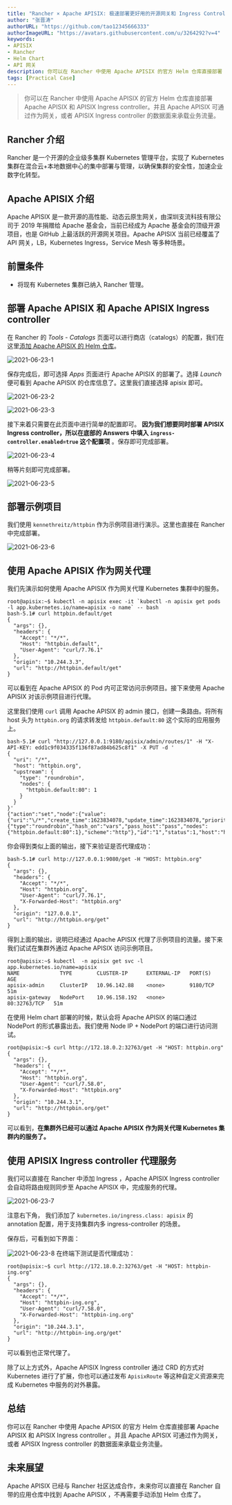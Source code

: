 ```yaml
---
title: "Rancher × Apache APISIX: 极速部署更好用的开源网关和 Ingress Controller"
author: "张晋涛"
authorURL: "https://github.com/tao12345666333"
authorImageURL: "https://avatars.githubusercontent.com/u/3264292?v=4"
keywords:
- APISIX
- Rancher
- Helm Chart
- API 网关
description: 你可以在 Rancher 中使用 Apache APISIX 的官方 Helm 仓库直接部署 Apache APISIX 和 APISIX Ingress controller。并且 Apache APISIX 可通过作为网关，或者 APISIX Ingress controller 的数据面来承载业务流量。
tags: [Practical Case]
---
```

> 你可以在 Rancher 中使用 Apache APISIX 的官方 Helm 仓库直接部署 Apache APISIX 和 APISIX Ingress controller。并且 Apache APISIX 可通过作为网关，或者 APISIX Ingress controller 的数据面来承载业务流量。

<!--truncate-->
## Rancher 介绍

Rancher 是一个开源的企业级多集群 Kubernetes 管理平台，实现了 Kubernetes 集群在混合云+本地数据中心的集中部署与管理，以确保集群的安全性，加速企业数字化转型。

## Apache APISIX 介绍

Apache APISIX 是一款开源的高性能、动态云原生网关，由深圳支流科技有限公司于 2019 年捐赠给 Apache 基金会，当前已经成为 Apache 基金会的顶级开源项目，也是 GitHub 上最活跃的开源网关项目。Apache APISIX 当前已经覆盖了 API 网关，LB，Kubernetes Ingress，Service Mesh 等多种场景。

## 前置条件

- 将现有 Kubernetes 集群已纳入 Rancher 管理。

## 部署 Apache APISIX 和 Apache APISIX Ingress controller

在 Rancher 的 *Tools - Catalogs* 页面可以进行商店（catalogs）的配置，我们在这里[添加 Apache APISIX 的 Helm 仓库](https://github.com/apache/apisix-helm-chart)。

![2021-06-23-1](/img/blog_img/2021-06-23-1.png)

保存完成后，即可选择 *Apps* 页面进行 Apache APISIX 的部署了。选择 *Launch* 便可看到 Apache APISIX 的仓库信息了。这里我们直接选择 apisix 即可。

![2021-06-23-2](/img/blog_img/2021-06-23-2.png)

![2021-06-23-3](/img/blog_img/2021-06-23-3.png)

接下来着只需要在此页面中进行简单的配置即可。 **因为我们想要同时部署 APISIX Ingress controller，所以在底部的 Answers 中填入 `ingress-controller.enabled=true` 这个配置项** 。保存即可完成部署。

![2021-06-23-4](/img/blog_img/2021-06-23-4.png)

稍等片刻即可完成部署。

![2021-06-23-5](/img/blog_img/2021-06-23-5.png)

## 部署示例项目

我们使用 `kennethreitz/httpbin` 作为示例项目进行演示。这里也直接在 Rancher 中完成部署。

![2021-06-23-6](/img/blog_img/2021-06-23-6.png)

## 使用 Apache APISIX 作为网关代理

我们先演示如何使用 Apache APISIX 作为网关代理 Kubernetes 集群中的服务。

```shell
root@apisix:~$ kubectl -n apisix exec -it `kubectl -n apisix get pods -l app.kubernetes.io/name=apisix -o name` -- bash
bash-5.1# curl httpbin.default/get
{
  "args": {},
  "headers": {
    "Accept": "*/*",
    "Host": "httpbin.default",
    "User-Agent": "curl/7.76.1"
  },
  "origin": "10.244.3.3",
  "url": "http://httpbin.default/get"
}
```

可以看到在 Apache APISIX 的 Pod 内可正常访问示例项目。接下来使用 Apache APISIX 对该示例项目进行代理。

这里我们使用 `curl` 调用 Apache APISIX 的 admin 接口，创建一条路由。将所有 host 头为 `httpbin.org` 的请求转发给 `httpbin.default:80` 这个实际的应用服务上。

```shell
bash-5.1# curl "http://127.0.0.1:9180/apisix/admin/routes/1" -H "X-API-KEY: edd1c9f034335f136f87ad84b625c8f1" -X PUT -d '
{
  "uri": "/*",
  "host": "httpbin.org",
  "upstream": {
    "type": "roundrobin",
    "nodes": {
      "httpbin.default:80": 1
    }
  }
}'
{"action":"set","node":{"value":{"uri":"\/*","create_time":1623834078,"update_time":1623834078,"priority":0,"upstream":{"type":"roundrobin","hash_on":"vars","pass_host":"pass","nodes":{"httpbin.default:80":1},"scheme":"http"},"id":"1","status":1,"host":"httpbin.org"},"key":"\/apisix\/routes\/1"}}
```

你会得到类似上面的输出，接下来验证是否代理成功：

```shell
bash-5.1# curl http://127.0.0.1:9080/get -H "HOST: httpbin.org"
{
  "args": {},
  "headers": {
    "Accept": "*/*",
    "Host": "httpbin.org",
    "User-Agent": "curl/7.76.1",
    "X-Forwarded-Host": "httpbin.org"
  },
  "origin": "127.0.0.1",
  "url": "http://httpbin.org/get"
}
```

得到上面的输出，说明已经通过 Apache APISIX 代理了示例项目的流量。接下来我们试试在集群外通过 Apache APISIX 访问示例项目。

```shell
root@apisix:~$ kubectl  -n apisix get svc -l app.kubernetes.io/name=apisix
NAME             TYPE        CLUSTER-IP      EXTERNAL-IP   PORT(S)        AGE
apisix-admin     ClusterIP   10.96.142.88    <none>        9180/TCP       51m
apisix-gateway   NodePort    10.96.158.192   <none>        80:32763/TCP   51m
```

在使用 Helm chart 部署的时候，默认会将 Apache APISIX 的端口通过 NodePort 的形式暴露出去。我们使用 Node IP + NodePort 的端口进行访问测试。

```shell
root@apisix:~$ curl http://172.18.0.2:32763/get -H "HOST: httpbin.org"
{
  "args": {},
  "headers": {
    "Accept": "*/*",
    "Host": "httpbin.org",
    "User-Agent": "curl/7.58.0",
    "X-Forwarded-Host": "httpbin.org"
  },
  "origin": "10.244.3.1",
  "url": "http://httpbin.org/get"
}
```

可以看到，**在集群外已经可以通过 Apache APISIX 作为网关代理 Kubernetes 集群内的服务了。**

## 使用 APISIX Ingress controller 代理服务

我们可以直接在 Rancher 中添加 Ingress ，Apache APISIX Ingress controller 会自动将路由规则同步至 Apache APISIX 中，完成服务的代理。

![2021-06-23-7](/img/blog_img/2021-06-23-7.png)

注意右下角， 我们添加了 `kubernetes.io/ingress.class: apisix` 的 annotation 配置，用于支持集群内多 ingress-controller 的场景。

保存后，可看到如下界面：

![2021-06-23-8](/img/blog_img/2021-06-23-8.png)
在终端下测试是否代理成功：

```shell
root@apisix:~$ curl http://172.18.0.2:32763/get -H "HOST: httpbin-ing.org"
{
  "args": {},
  "headers": {
    "Accept": "*/*",
    "Host": "httpbin-ing.org",
    "User-Agent": "curl/7.58.0",
    "X-Forwarded-Host": "httpbin-ing.org"
  },
  "origin": "10.244.3.1",
  "url": "http://httpbin-ing.org/get"
}
```

可以看到也正常代理了。

除了以上方式外，Apache APISIX Ingress controller 通过 CRD 的方式对 Kubernetes 进行了扩展，你也可以通过发布 `ApisixRoute` 等这种自定义资源来完成 Kubernetes 中服务的对外暴露。

## 总结

你可以在 Rancher 中使用 Apache APISIX 的官方 Helm 仓库直接部署 Apache APISIX 和 APISIX Ingress controller 。并且 Apache APISIX 可通过作为网关，或者 APISIX Ingress controller 的数据面来承载业务流量。

## 未来展望

Apache APISIX 已经与 Rancher 社区达成合作，未来你可以直接在 Rancher 自带的应用仓库中找到 Apache APISIX ，不再需要手动添加 Helm 仓库了。
